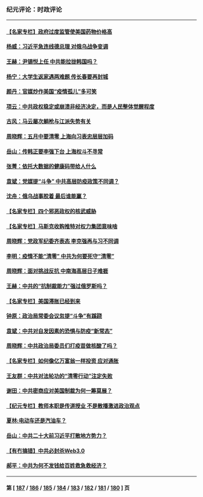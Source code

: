 ### 纪元评论：时政评论
---
#### [【名家专栏】政府过度监管使美国药物价格高](../../pages/nsc1025/n13731332.md) 
#### [杨威：习近平急连线德总理 对俄乌战争变调](../../pages/nsc1025/n13731742.md) 
#### [王赫：尹锡悦上任 中共能拉拢韩国吗？](../../pages/nsc1025/n13731625.md) 
#### [杨宁：大学生返家遇两难题 传长春要再封城](../../pages/nsc1025/n13731454.md) 
#### [颜丹：官媒炒作美国“疫情孤儿”多可笑](../../pages/nsc1025/n13730602.md) 
#### [项云：中共政权稳定或崩溃非经济决定，而是人民整体觉醒程度](../../pages/nsc1025/n13731155.md) 
#### [古风：马云屡次躺枪与江派失势有关](../../pages/nsc1025/n13731131.md) 
#### [周晓辉：五月中要清零 上海向习表忠层层加码](../../pages/nsc1025/n13730636.md) 
#### [岳山：传韩正要李强下台 上海权斗不寻常](../../pages/nsc1025/n13730241.md) 
#### [张菁：依托大数据的健康码带给人什么](../../pages/nsc1025/n13730595.md) 
#### [袁斌：党媒提“斗争” 中共高层防疫政策不同调？](../../pages/nsc1025/n13730399.md) 
#### [沈舟：俄乌战事胶着 最后谁能赢？](../../pages/nsc1025/n13729909.md) 
#### [【名家专栏】四个邪恶政权的核武威胁](../../pages/nsc1025/n13729936.md) 
#### [【名家专栏】马斯克收购推特对权力集团意味啥](../../pages/nsc1025/n13729521.md) 
#### [周晓辉：党政军纪委齐表态 李克强再与习不同调](../../pages/nsc1025/n13729714.md) 
#### [李明：疫情不能“清零” 中共为何要死守“清零”](../../pages/nsc1025/n13729461.md) 
#### [周晓辉：面对挑战反抗 中南海高层日子难捱](../../pages/nsc1025/n13728919.md) 
#### [王赫：中共的“抗制裁能力”强过俄罗斯吗？](../../pages/nsc1025/n13729012.md) 
#### [【名家专栏】美国滞胀已经到来](../../pages/nsc1025/n13728602.md) 
#### [钟原：政治局常委会议忽提“斗争”有蹊跷](../../pages/nsc1025/n13728275.md) 
#### [袁斌：中共对自发因素的恐惧与防疫“新常态”](../../pages/nsc1025/n13728627.md) 
#### [周晓辉：中共政治局委员们打疫苗做核酸了吗？](../../pages/nsc1025/n13728567.md) 
#### [【名家专栏】如何像亿万富翁一样投资 应对通胀](../../pages/nsc1025/n13727916.md) 
#### [王友群：中共对法轮功的“清零行动”注定失败](../../pages/nsc1025/n13727525.md) 
#### [谢田：中共密商应对美国制裁为何一筹莫展？](../../pages/nsc1025/n13728088.md) 
#### [【纪元专栏】教师本职是传道授业 不是散播激进政治观点](../../pages/nsc1025/n13728085.md) 
#### [夏林:电动车还是汽油车？](../../pages/nsc1025/n13728044.md) 
#### [岳山：中共二十大前习近平打散地方势力？](../../pages/nsc1025/n13727702.md) 
#### [【有冇搞错】中共必封杀Web3.0](../../pages/nsc1025/n13727399.md) 
#### [郝平：中共为何不发钱给百姓救急救经济？](../../pages/nsc1025/n13727708.md) 

---
#### 第 [ [187](./187.md) / [186](./186.md) / [185](./185.md) / [184](./184.md) / [183](./183.md) / [182](./182.md) / [181](./181.md) / [180](./180.md) ] 页
